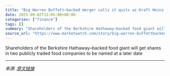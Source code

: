 ```yaml
---
title: "Big Warren Buffett–backed merger calls it quits as Kraft Heinz announces breakup"
date: 2025-09-02T13:05:00+08:00
categories: ["finance"]
tags: []
summary: "Shareholders of the Berkshire Hathaway–backed food giant will get shares in two publicly traded food companies to be named at a later date"
source_url: "https://www.marketwatch.com/story/big-warren-buffettbacked-merger-calls-it-quits-as-kraft-heinz-announces-breakup-34b4f68c?mod=mw_rss_topstories"
---
```


Shareholders of the Berkshire Hathaway–backed food giant will get shares in two publicly traded food companies to be named at a later date

---

*来源: [原文链接](https://www.marketwatch.com/story/big-warren-buffettbacked-merger-calls-it-quits-as-kraft-heinz-announces-breakup-34b4f68c?mod=mw_rss_topstories)*
